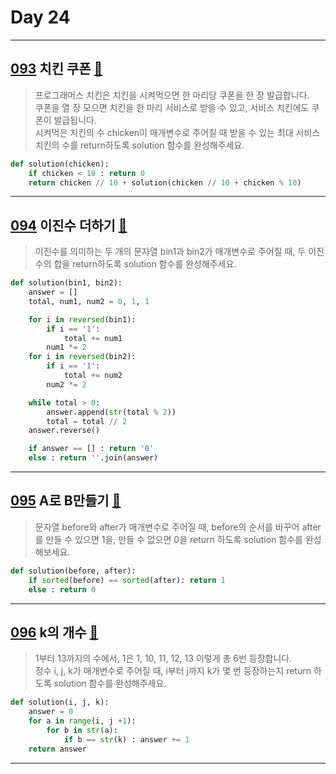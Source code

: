 # Day 24

---

## [093] 치킨 쿠폰 [🔎][093]

> 프로그래머스 치킨은 치킨을 시켜먹으면 한 마리당 쿠폰을 한 장 발급합니다.  
> 쿠폰을 열 장 모으면 치킨을 한 마리 서비스로 받을 수 있고, 서비스 치킨에도 쿠폰이 발급됩니다.  
> 시켜먹은 치킨의 수 chicken이 매개변수로 주어질 때 받을 수 있는 최대 서비스 치킨의 수를 return하도록 solution 함수를 완성해주세요.

```python
def solution(chicken):
    if chicken < 10 : return 0
    return chicken // 10 + solution(chicken // 10 + chicken % 10)
```

---

## [094] 이진수 더하기 [🔎][094]

> 이진수를 의미하는 두 개의 문자열 bin1과 bin2가 매개변수로 주어질 때,
> 두 이진수의 합을 return하도록 solution 함수를 완성해주세요.

```python
def solution(bin1, bin2):
    answer = []
    total, num1, num2 = 0, 1, 1

    for i in reversed(bin1):
        if i == '1':
            total += num1
        num1 *= 2
    for i in reversed(bin2):
        if i == '1':
            total += num2
        num2 *= 2

    while total > 0:
        answer.append(str(total % 2))
        total = total // 2
    answer.reverse()

    if answer == [] : return '0'
    else : return ''.join(answer)
```

---

## [095] A로 B만들기 [🔎][095]

> 문자열 before와 after가 매개변수로 주어질 때, before의 순서를 바꾸어
> after를 만들 수 있으면 1을, 만들 수 없으면 0을 return 하도록 solution 함수를 완성해보세요.

```python
def solution(before, after):
    if sorted(before) == sorted(after): return 1
    else : return 0
```

---

## [096] k의 개수 [🔎][096]

> 1부터 13까지의 수에서, 1은 1, 10, 11, 12, 13 이렇게 총 6번 등장합니다.  
> 정수 i, j, k가 매개변수로 주어질 때, i부터 j까지 k가 몇 번 등장하는지 return 하도록 solution 함수를 완성해주세요.

```python
def solution(i, j, k):
    answer = 0
    for a in range(i, j +1):
        for b in str(a):
            if b == str(k) : answer += 1
    return answer
```

---

[093]: https://school.programmers.co.kr/learn/courses/30/lessons/120884
[094]: https://school.programmers.co.kr/learn/courses/30/lessons/120885
[095]: https://school.programmers.co.kr/learn/courses/30/lessons/120886
[096]: https://school.programmers.co.kr/learn/courses/30/lessons/120887
